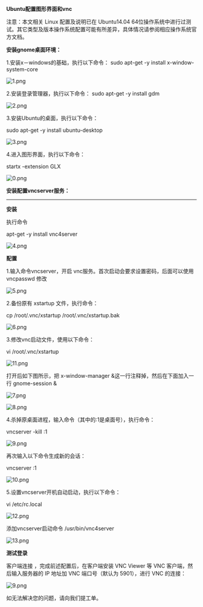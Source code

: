 **Ubuntu配置图形界面和vnc**

注意：本文相关 Linux 配置及说明已在 Ubuntu14.04 64位操作系统中进行过测试。其它类型及版本操作系统配置可能有所差异，具体情况请参阅相应操作系统官方文档。

**安装gnome桌面环境：**

1.安装x－windows的基础，执行以下命令：
sudo apt-get -y install x-window-system-core

![1.png](https://img1.jcloudcs.com/cms/bfc0c5e1-46bc-4011-8fcf-0200a0867b0220170809151151.png)

2.安装登录管理器，执行以下命令：
sudo apt-get -y install gdm

![2.png](https://img1.jcloudcs.com/cms/dd16eb45-99fb-4c92-81b8-73ea9346ded920170809151241.png)

3.安装Ubuntu的桌面，执行以下命令：

sudo apt-get -y install ubuntu-desktop

![3.png](https://img1.jcloudcs.com/cms/52fde501-dbd1-4666-8ba4-554285fd5e1920170809151326.png)

4.进入图形界面，执行以下命令：

startx -extension GLX

![0.png](https://img1.jcloudcs.com/cms/da7b532e-84d2-420e-a7a0-e01eb11ced9f20170809151544.png)

**安装配置vncserver服务：**

****

**安装**

执行命令

apt-get -y install vnc4server

![4.png](https://img1.jcloudcs.com/cms/f3a965fc-dcd3-44de-ae77-45d71ee975e620170809151742.png)

**配置**

1.输入命令vncserver，开启 vnc服务。首次启动会要求设置密码，后面可以使用 vncpasswd 修改

![5.png](https://img1.jcloudcs.com/cms/13eac6b3-9c3d-4248-a00b-0bce411a2b4f20170809151908.png)

2.备份原有 xstartup 文件，执行命令：

cp /root/.vnc/xstartup /root/.vnc/xstartup.bak

![6.png](https://img1.jcloudcs.com/cms/bbacc712-4df4-406c-880e-a172860c102f20170809152101.png)

3.修改vnc启动文件，使用以下命令：

vi /root/.vnc/xstartup

![11.png](https://img1.jcloudcs.com/cms/842e1995-1b17-4c7e-8b50-767a86fb44ad20170809152529.png)

打开后如下图所示，把 x-window-manager &这一行注释掉，然后在下面加入一行 gnome-session &

![7.png](https://img1.jcloudcs.com/cms/89167243-13c4-417b-91d4-e583955aac1b20170809152752.png)

![8.png](https://img1.jcloudcs.com/cms/d12344be-d79a-4b6f-bd83-fe240c19e40f20170809152819.png)

4.杀掉原桌面进程，输入命令（其中的:1是桌面号），执行命令：

vncserver -kill :1

![9.png](https://img1.jcloudcs.com/cms/655cc27b-3c41-42cb-a88f-75963f98266720170809152933.png)

再次输入以下命令生成新的会话：

vncserver :1

![10.png](https://img1.jcloudcs.com/cms/a102c92c-a288-4f40-bc89-d14d27123b4c20170809153054.png)

5.设置vncserver开机自动启动，执行以下命令：

vi /etc/rc.local

![12.png](https://img1.jcloudcs.com/cms/e59cd361-922f-4f37-9e56-6c5ca98a8d0520170809164750.png)

添加vncserver启动命令 /usr/bin/vnc4server

![13.png](https://img1.jcloudcs.com/cms/9e0e4111-1cfb-4a96-bff0-83fe93db6b5820170809164842.png)

**测试登录**

客户端连接 ，完成前述配置后，在客户端安装 VNC Viewer 等 VNC 客户端，然后输入服务器的 IP 地址加 VNC 端口号（默认为 5901），进行 VNC 的连接：

![9.png](http://img1.jcloudcs.com/cms/97d28a66-520c-4288-aebc-2e954a60df5d20170809100744.png)

如无法解决您的问题，请向我们提工单。